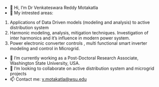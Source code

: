 - 👋 Hi, I’m Dr Venkateswara Reddy Motakatla
- 👀 My intrested areas:
1) Applications of Data Driven models (modeling and analysis) to active distribution system
2) Harmonic modeling, analysis, mitigation techniques. Investigation of inter harmonics and it’s influence in modern
power system.
3) Power electronic converter controls , multi functional smart inverter modeling and control in Microgrid.
- 🌱 I’m currently working as a Post-Doctoral Research Associate, Washington State University, USA.
- 💞️ I’m looking to collaborate on active distribution system and microgrid projects
- 📫 Contact me: v.motakatla@wsu.edu

<!---
Mvr013/Mvr013 is a ✨ special ✨ repository because its `README.md` (this file) appears on your GitHub profile.
You can click the Preview link to take a look at your changes.
--->
